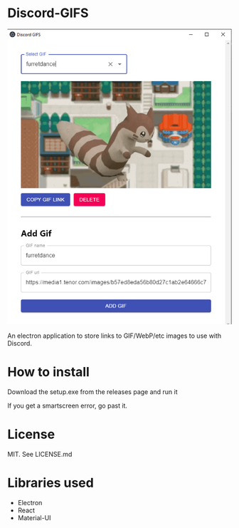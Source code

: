 # Discord-GIFS
![Program Example](src/assets/example.png)


An electron application to store links to GIF/WebP/etc images to use with Discord.

# How to install
Download the setup.exe from the releases page and run it

If you get a smartscreen error, go past it.

# License
MIT. See LICENSE.md

# Libraries used
- Electron
- React
- Material-UI
